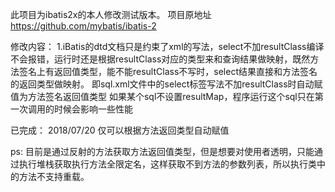 此项目为ibatis2x的本人修改测试版本。
项目原地址 https://github.com/mybatis/ibatis-2

修改内容：
1.iBatis的dtd文档只是约束了xml的写法，select不加resultClass编译不会报错，运行时还是根据resultClass对应的类型来和查询结果做映射，既然方法签名上有返回值类型，能不能resultClass不写时，select结果直接和方法签名的返回类型做映射。
即sql.xml文件中的select标签写法不加resultClass时自动赋值为方法签名返回值类型
如果某个sql不设置resultMap，程序运行这个sql只在第一次调用的时候会影响一些性能

已完成：
2018/07/20 仅可以根据方法返回类型自动赋值

ps:
目前是通过反射的方法获取方法返回值类型，但是想要对使用者透明，只能通过执行堆栈获取执行方法全限定名，这样获取不到方法的参数列表，所以执行类中的方法不支持重载。

